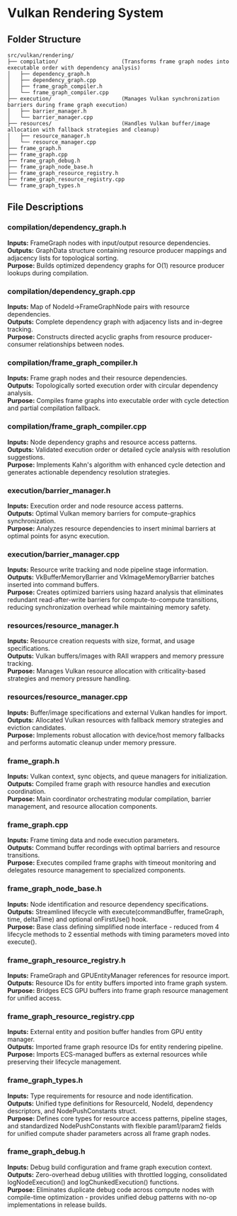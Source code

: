# Vulkan Rendering System

## Folder Structure

```
src/vulkan/rendering/
├── compilation/                    (Transforms frame graph nodes into executable order with dependency analysis)
│   ├── dependency_graph.h          
│   ├── dependency_graph.cpp        
│   ├── frame_graph_compiler.h      
│   └── frame_graph_compiler.cpp    
├── execution/                      (Manages Vulkan synchronization barriers during frame graph execution)
│   ├── barrier_manager.h           
│   └── barrier_manager.cpp         
├── resources/                      (Handles Vulkan buffer/image allocation with fallback strategies and cleanup)
│   ├── resource_manager.h          
│   └── resource_manager.cpp        
├── frame_graph.h                   
├── frame_graph.cpp                 
├── frame_graph_debug.h             
├── frame_graph_node_base.h         
├── frame_graph_resource_registry.h 
├── frame_graph_resource_registry.cpp
└── frame_graph_types.h             
```

## File Descriptions

### compilation/dependency_graph.h
**Inputs:** FrameGraph nodes with input/output resource dependencies.  
**Outputs:** GraphData structure containing resource producer mappings and adjacency lists for topological sorting.  
**Purpose:** Builds optimized dependency graphs for O(1) resource producer lookups during compilation.

### compilation/dependency_graph.cpp
**Inputs:** Map of NodeId->FrameGraphNode pairs with resource dependencies.  
**Outputs:** Complete dependency graph with adjacency lists and in-degree tracking.  
**Purpose:** Constructs directed acyclic graphs from resource producer-consumer relationships between nodes.

### compilation/frame_graph_compiler.h
**Inputs:** Frame graph nodes and their resource dependencies.  
**Outputs:** Topologically sorted execution order with circular dependency analysis.  
**Purpose:** Compiles frame graphs into executable order with cycle detection and partial compilation fallback.

### compilation/frame_graph_compiler.cpp
**Inputs:** Node dependency graphs and resource access patterns.  
**Outputs:** Validated execution order or detailed cycle analysis with resolution suggestions.  
**Purpose:** Implements Kahn's algorithm with enhanced cycle detection and generates actionable dependency resolution strategies.

### execution/barrier_manager.h
**Inputs:** Execution order and node resource access patterns.  
**Outputs:** Optimal Vulkan memory barriers for compute-graphics synchronization.  
**Purpose:** Analyzes resource dependencies to insert minimal barriers at optimal points for async execution.

### execution/barrier_manager.cpp
**Inputs:** Resource write tracking and node pipeline stage information.  
**Outputs:** VkBufferMemoryBarrier and VkImageMemoryBarrier batches inserted into command buffers.  
**Purpose:** Creates optimized barriers using hazard analysis that eliminates redundant read-after-write barriers for compute-to-compute transitions, reducing synchronization overhead while maintaining memory safety.

### resources/resource_manager.h
**Inputs:** Resource creation requests with size, format, and usage specifications.  
**Outputs:** Vulkan buffers/images with RAII wrappers and memory pressure tracking.  
**Purpose:** Manages Vulkan resource allocation with criticality-based strategies and memory pressure handling.

### resources/resource_manager.cpp
**Inputs:** Buffer/image specifications and external Vulkan handles for import.  
**Outputs:** Allocated Vulkan resources with fallback memory strategies and eviction candidates.  
**Purpose:** Implements robust allocation with device/host memory fallbacks and performs automatic cleanup under memory pressure.

### frame_graph.h
**Inputs:** Vulkan context, sync objects, and queue managers for initialization.  
**Outputs:** Compiled frame graph with resource handles and execution coordination.  
**Purpose:** Main coordinator orchestrating modular compilation, barrier management, and resource allocation components.

### frame_graph.cpp
**Inputs:** Frame timing data and node execution parameters.  
**Outputs:** Command buffer recordings with optimal barriers and resource transitions.  
**Purpose:** Executes compiled frame graphs with timeout monitoring and delegates resource management to specialized components.

### frame_graph_node_base.h
**Inputs:** Node identification and resource dependency specifications.  
**Outputs:** Streamlined lifecycle with execute(commandBuffer, frameGraph, time, deltaTime) and optional onFirstUse() hook.  
**Purpose:** Base class defining simplified node interface - reduced from 4 lifecycle methods to 2 essential methods with timing parameters moved into execute().

### frame_graph_resource_registry.h
**Inputs:** FrameGraph and GPUEntityManager references for resource import.  
**Outputs:** Resource IDs for entity buffers imported into frame graph system.  
**Purpose:** Bridges ECS GPU buffers into frame graph resource management for unified access.

### frame_graph_resource_registry.cpp
**Inputs:** External entity and position buffer handles from GPU entity manager.  
**Outputs:** Imported frame graph resource IDs for entity rendering pipeline.  
**Purpose:** Imports ECS-managed buffers as external resources while preserving their lifecycle management.

### frame_graph_types.h
**Inputs:** Type requirements for resource and node identification.  
**Outputs:** Unified type definitions for ResourceId, NodeId, dependency descriptors, and NodePushConstants struct.  
**Purpose:** Defines core types for resource access patterns, pipeline stages, and standardized NodePushConstants with flexible param1/param2 fields for unified compute shader parameters across all frame graph nodes.

### frame_graph_debug.h
**Inputs:** Debug build configuration and frame graph execution context.  
**Outputs:** Zero-overhead debug utilities with throttled logging, consolidated logNodeExecution() and logChunkedExecution() functions.  
**Purpose:** Eliminates duplicate debug code across compute nodes with compile-time optimization - provides unified debug patterns with no-op implementations in release builds.